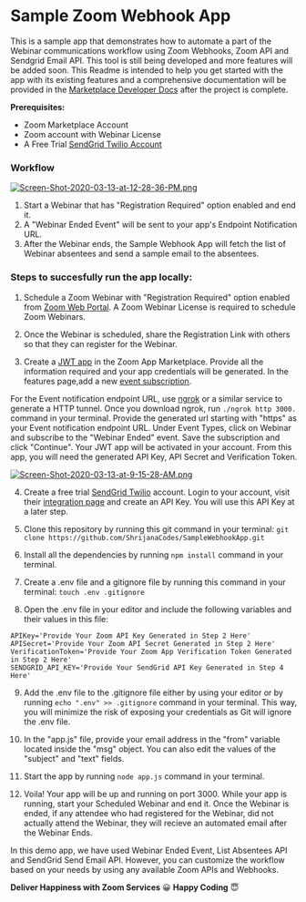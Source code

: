 # Sample Zoom Webhook App 
This is a sample app that demonstrates how to automate a part of the Webinar communications workflow using Zoom Webhooks, Zoom API and Sendgrid Email API. This tool is still being developed and more features will be added soon. This Readme is intended to help you get started with the app with its existing features and a comprehensive documentation will be provided in the [Marketplace Developer Docs](https://marketplace.zoom.us/docs/guides) after the project is complete. 

**Prerequisites:**
* Zoom Marketplace Account
* Zoom account with Webinar License
* A Free Trial [SendGrid Twilio Account](https://sendgrid.com/pricing/)

### Workflow

[![Screen-Shot-2020-03-13-at-12-28-36-PM.png](https://i.postimg.cc/zBZ8vZQ2/Screen-Shot-2020-03-13-at-12-28-36-PM.png)](https://postimg.cc/xkRWp7nL)


1. Start a Webinar that has "Registration Required" option enabled and end it.
2. A "Webinar Ended Event" will be sent to your app's Endpoint Notification URL. 
3. After the Webinar ends, the Sample Webhook App will fetch the list of Webinar absentees and send a sample email to the absentees.

### Steps to succesfully run the app locally: 
1. Schedule a Zoom Webinar with "Registration Required" option enabled from [Zoom Web Portal](https://zoom.us/webinar/list). A Zoom Webinar License is required to schedule Zoom Webinars. 

2. Once the Webinar is scheduled, share the Registration Link with others so that they can register for the Webinar.

3. Create a [JWT app](https://marketplace.zoom.us/docs/guides/getting-started/app-types/create-jwt-app) in the Zoom App Marketplace. Provide all the information required and your app credentials will be generated. In the features page,add a new [event subscription](https://marketplace.zoom.us/docs/guides/getting-started/app-types/create-jwt-app#features). 

For the Event notification endpoint URL, use [ngrok](https://ngrok.com/download) or a similar service to generate a HTTP tunnel. Once you download ngrok, run `./ngrok http 3000.` command in your terminal. Provide the generated url starting with "https" as your Event notification endpoint URL. Under Event Types, click on Webinar and subscribe to the "Webinar Ended" event. Save the subscription and click "Continue". Your JWT app will be activated in your account. From this app, you will need the generated API Key, API Secret and Verification Token. 

[![Screen-Shot-2020-03-13-at-9-15-28-AM.png](https://i.postimg.cc/L659yMrw/Screen-Shot-2020-03-13-at-9-15-28-AM.png)](https://postimg.cc/LndFXG43)

4. Create a free trial [SendGrid Twilio](https://sendgrid.com/pricing/) account. Login to your account, visit their [integration page](https://app.sendgrid.com/guide/integrate/langs/nodejs) and create an API Key. You will use this API Key at a later step. 

5. Clone this repository by running this git command in your terminal: `git clone https://github.com/ShrijanaCodes/SampleWebhookApp.git`
6. Install all the dependencies by running `npm install` command in your terminal.
7. Create a .env file and a gitignore file by running this command in your terminal: `touch .env .gitignore`
8. Open the .env file in your editor and include the following variables and their values in this file:
```
APIKey='Provide Your Zoom API Key Generated in Step 2 Here'
APISecret='Provide Your Zoom API Secret Generated in Step 2 Here'
VerificationToken='Provide Your Zoom App Verification Token Generated in Step 2 Here'
SENDGRID_API_KEY='Provide Your SendGrid API Key Generated in Step 4 Here'
```
9. Add the .env file to the .gitignore file either by using your editor or by running `echo ".env" >> .gitignore` command in your terminal. This way, you will minimize the risk of exposing your credentials as Git will ignore the .env file.

10. In the "app.js" file, provide your email address in the "from" variable located inside the "msg" object. You can also edit the values of the "subject" and "text" fields. 

11. Start the app by running `node app.js` command in your terminal. 

12. Voila! Your app will be up and running on port 3000. While your app is running, start your Scheduled Webinar and end it. Once the Webinar is ended, if any attendee who had registered for the Webinar, did not actually attend the Webinar, they will recieve an automated email after the Webinar Ends.  

In this demo app, we have used Webinar Ended Event, List Absentees API and SendGrid Send Email API. However, you can customize the workflow based on your needs by using any available Zoom APIs and Webhooks. 


**Deliver Happiness with Zoom Services** :grinning:	 **Happy Coding** :innocent:	

